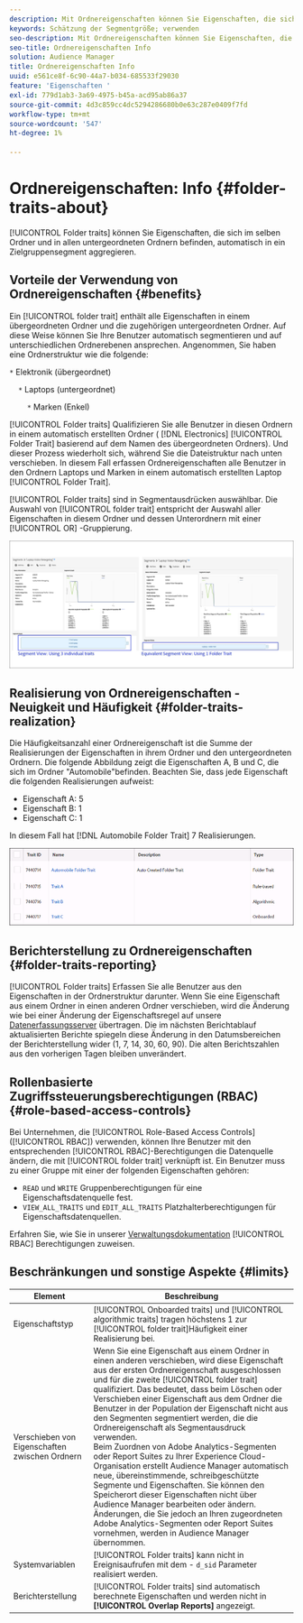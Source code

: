 ```yaml
---
description: Mit Ordnereigenschaften können Sie Eigenschaften, die sich im selben Ordner und in allen untergeordneten Ordnern befinden, automatisch in ein Zielgruppensegment aggregieren.
keywords: Schätzung der Segmentgröße; verwenden
seo-description: Mit Ordnereigenschaften können Sie Eigenschaften, die sich im selben Ordner und in allen untergeordneten Ordnern befinden, automatisch in ein Zielgruppensegment aggregieren.
seo-title: Ordnereigenschaften Info
solution: Audience Manager
title: Ordnereigenschaften Info
uuid: e561ce8f-6c90-44a7-b034-685533f29030
feature: 'Eigenschaften '
exl-id: 779d1ab3-3a69-4975-b45a-acd95ab86a37
source-git-commit: 4d3c859cc4dc5294286680b0e63c287e0409f7fd
workflow-type: tm+mt
source-wordcount: '547'
ht-degree: 1%

---
```


# Ordnereigenschaften: Info {#folder-traits-about}

[!UICONTROL Folder traits] können Sie Eigenschaften, die sich im selben Ordner und in allen untergeordneten Ordnern befinden, automatisch in ein Zielgruppensegment aggregieren.

## Vorteile der Verwendung von Ordnereigenschaften {#benefits}

Ein [!UICONTROL folder trait] enthält alle Eigenschaften in einem übergeordneten Ordner und die zugehörigen untergeordneten Ordner. Auf diese Weise können Sie Ihre Benutzer automatisch segmentieren und auf unterschiedlichen Ordnerebenen ansprechen. Angenommen, Sie haben eine Ordnerstruktur wie die folgende:

`*` Elektronik (übergeordnet)

    `*` Laptops (untergeordnet)

        `*` Marken (Enkel)

[!UICONTROL Folder traits] Qualifizieren Sie alle Benutzer in diesen Ordnern in einem automatisch erstellten Ordner ( [!DNL Electronics] [!UICONTROL Folder Trait] basierend auf dem Namen des übergeordneten Ordners). Und dieser Prozess wiederholt sich, während Sie die Dateistruktur nach unten verschieben. In diesem Fall erfassen Ordnereigenschaften alle Benutzer in den Ordnern Laptops und Marken in einem automatisch erstellten Laptop [!UICONTROL Folder Trait].

[!UICONTROL Folder traits] sind in Segmentausdrücken auswählbar. Die Auswahl von [!UICONTROL folder trait] entspricht der Auswahl aller Eigenschaften in diesem Ordner und dessen Unterordnern mit einer [!UICONTROL OR] -Gruppierung.

![](assets/folder-traits-compare-border.jpg)

## Realisierung von Ordnereigenschaften - Neuigkeit und Häufigkeit {#folder-traits-realization}

Die Häufigkeitsanzahl einer Ordnereigenschaft ist die Summe der Realisierungen der Eigenschaften in ihrem Ordner und den untergeordneten Ordnern. Die folgende Abbildung zeigt die Eigenschaften A, B und C, die sich im Ordner &quot;Automobile&quot;befinden. Beachten Sie, dass jede Eigenschaft die folgenden Realisierungen aufweist:

* Eigenschaft A: 5
* Eigenschaft B: 1
* Eigenschaft C: 1

In diesem Fall hat [!DNL Automobile Folder Trait] 7 Realisierungen.

![](assets/folder_traits_rollup_border.png)

## Berichterstellung zu Ordnereigenschaften {#folder-traits-reporting}

[!UICONTROL Folder traits] Erfassen Sie alle Benutzer aus den Eigenschaften in der Ordnerstruktur darunter. Wenn Sie eine Eigenschaft aus einem Ordner in einen anderen Ordner verschieben, wird die Änderung wie bei einer Änderung der Eigenschaftsregel auf unsere [Datenerfassungsserver](../../reference/system-components/components-data-collection.md) übertragen. Die im nächsten Berichtablauf aktualisierten Berichte spiegeln diese Änderung in den Datumsbereichen der Berichterstellung wider (1, 7, 14, 30, 60, 90). Die alten Berichtszahlen aus den vorherigen Tagen bleiben unverändert.

## Rollenbasierte Zugriffssteuerungsberechtigungen (RBAC) {#role-based-access-controls}

Bei Unternehmen, die [!UICONTROL Role-Based Access Controls] ([!UICONTROL RBAC]) verwenden, können Ihre Benutzer mit den entsprechenden [!UICONTROL RBAC]-Berechtigungen die Datenquelle ändern, die mit [!UICONTROL folder trait] verknüpft ist. Ein Benutzer muss zu einer Gruppe mit einer der folgenden Eigenschaften gehören:

* `READ` und  `WRITE` Gruppenberechtigungen für eine Eigenschaftsdatenquelle fest.
* `VIEW_ALL_TRAITS` und  `EDIT_ALL_TRAITS` Platzhalterberechtigungen für Eigenschaftsdatenquellen.

Erfahren Sie, wie Sie in unserer [Verwaltungsdokumentation](../../features/administration/administration-overview.md#create-group) [!UICONTROL RBAC] Berechtigungen zuweisen.

## Beschränkungen und sonstige Aspekte {#limits}

| Element | Beschreibung |
|---|---|
| Eigenschaftstyp | [!UICONTROL Onboarded traits] und  [!UICONTROL algorithmic traits] tragen höchstens 1 zur  [!UICONTROL folder trait]Häufigkeit einer Realisierung bei. |
| Verschieben von Eigenschaften zwischen Ordnern | Wenn Sie eine Eigenschaft aus einem Ordner in einen anderen verschieben, wird diese Eigenschaft aus der ersten Ordnereigenschaft ausgeschlossen und für die zweite [!UICONTROL folder trait] qualifiziert. Das bedeutet, dass beim Löschen oder Verschieben einer Eigenschaft aus dem Ordner die Benutzer in der Population der Eigenschaft nicht aus den Segmenten segmentiert werden, die die Ordnereigenschaft als Segmentausdruck verwenden. <br> Beim Zuordnen von Adobe Analytics-Segmenten oder Report Suites zu Ihrer Experience Cloud-Organisation erstellt Audience Manager automatisch neue, übereinstimmende, schreibgeschützte Segmente und Eigenschaften. Sie können den Speicherort dieser Eigenschaften nicht über Audience Manager bearbeiten oder ändern. Änderungen, die Sie jedoch an Ihren zugeordneten Adobe Analytics-Segmenten oder Report Suites vornehmen, werden in Audience Manager übernommen. |
| Systemvariablen | [!UICONTROL Folder traits] kann nicht in Ereignisaufrufen mit dem - `d_sid` Parameter realisiert werden. |
| Berichterstellung | [!UICONTROL Folder traits] sind automatisch berechnete Eigenschaften und werden nicht in  **[!UICONTROL Overlap Reports]** angezeigt. |
